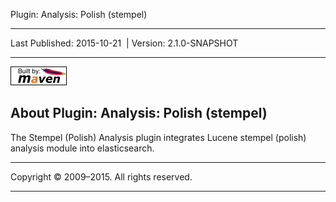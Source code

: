 Plugin: Analysis: Polish (stempel)

------------------------------------------------------------------------

<span id="publishDate">Last Published: 2015-10-21</span>  | <span id="projectVersion">Version: 2.1.0-SNAPSHOT</span>

------------------------------------------------------------------------

[![Built by Maven](./images/logos/maven-feather.png)](http://maven.apache.org/ "Built by Maven")

About Plugin: Analysis: Polish (stempel)
----------------------------------------

The Stempel (Polish) Analysis plugin integrates Lucene stempel (polish) analysis module into elasticsearch.

------------------------------------------------------------------------

Copyright © 2009–2015. All rights reserved.

------------------------------------------------------------------------


